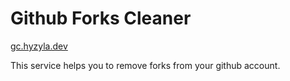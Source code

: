 # Github Forks Cleaner

[gc.hyzyla.dev](https://gc.hyzyla.dev)

This service helps you to remove forks from your github account.
